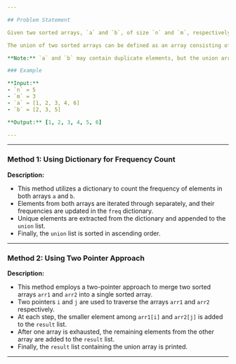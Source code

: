 ```yaml
---

## Problem Statement

Given two sorted arrays, `a` and `b`, of size `n` and `m`, respectively, return the union of the arrays.

The union of two sorted arrays can be defined as an array consisting of the common and the distinct elements of the two arrays. The final array should be sorted in ascending order.

**Note:** `a` and `b` may contain duplicate elements, but the union array must contain unique elements.

### Example

**Input:** 
- `n` = 5
- `m` = 3
- `a` = [1, 2, 3, 4, 6]
- `b` = [2, 3, 5]

**Output:** [1, 2, 3, 4, 5, 6]

---
```

---

### Method 1: Using Dictionary for Frequency Count

**Description:**
- This method utilizes a dictionary to count the frequency of elements in both arrays `a` and `b`.
- Elements from both arrays are iterated through separately, and their frequencies are updated in the `freq` dictionary.
- Unique elements are extracted from the dictionary and appended to the `union` list.
- Finally, the `union` list is sorted in ascending order.

---

### Method 2: Using Two Pointer Approach

**Description:**
- This method employs a two-pointer approach to merge two sorted arrays `arr1` and `arr2` into a single sorted array.
- Two pointers `i` and `j` are used to traverse the arrays `arr1` and `arr2` respectively.
- At each step, the smaller element among `arr1[i]` and `arr2[j]` is added to the `result` list.
- After one array is exhausted, the remaining elements from the other array are added to the `result` list.
- Finally, the `result` list containing the union array is printed.

---
